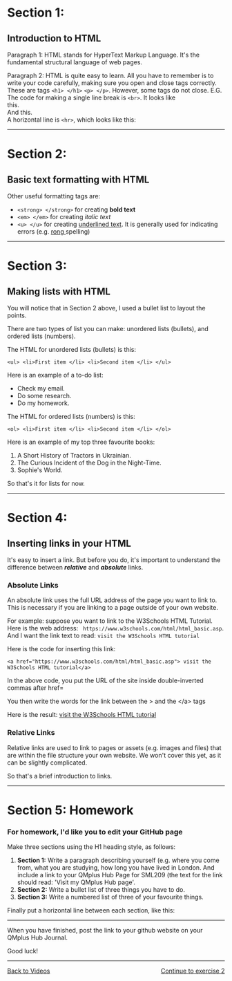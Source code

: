 <script>
<!--

//Bread crumb script - Kevin Lynn Brown
//Duplicate directory names bug fix by JavaScriptKit.com
//Visit JavaScript Kit (http://javascriptkit.com) for script

var path = "";
var href = document.location.href;
var s = href.split("/");
for (var i=3;i<(s.length-1);i++) {
path+="<a href=\""+href.substring(0,href.indexOf("/"+s[i])+s[i].length+1)+"/\">"+s[i]+"</a> / ";
}
i=s.length-1;
path+="<a href=\""+href.substring(0,href.indexOf(s[i])+s[i].length)+"\">"+s[i]+"</a>";
var url = window.location.protocol + "//" + path;
var res = url.replace("https://", "");
document.writeln(res);
//-->
</script>


<h1>Section 1:</h1>
<h2>Introduction to HTML</h2>
<p>Paragraph 1: HTML stands for HyperText Markup Language. It's the fundamental structural language of web pages.</p>
<p>Paragraph 2: HTML is quite easy to learn. All you have to remember is to write your code carefully, making sure you open and close tags correctly. These are tags <code>&lt;h1&gt; &lt;/h1&gt;</code> <code>&lt;p&gt; &lt;/p&gt;</code>. However, some tags do not close. E.G. The code for making a single line break is <code>&lt;br&gt;</code>. It looks like<br>this.<br>And this. <br> A horizontal line is <code>&lt;hr&gt;</code>, which looks like this:<hr> </p>

<h1>Section 2:</h1> 
<h2>Basic text formatting with HTML</h2>
<p>Other useful formatting tags are:</p>
  <ul>
    <li><code>&lt;strong&gt; &lt;/strong&gt;</code> for creating <strong>bold text</strong></li>
    <li><code>&lt;em&gt; &lt;/em&gt;</code> for creating <em>italic text</em></li>
     <li><code>&lt;u&gt; &lt;/u&gt;</code> for creating <u>underlined text</u>. It is generally used for indicating errors (e.g. <u>rong </u>spelling)</li>
    </ul>
<hr>
<h1>Section 3:</h1> 
<h2>Making lists with HTML</h2>
<p>You will notice that in Section 2 above, I used a bullet list to layout the points.</p>
<p>There are two types of list you can make: unordered lists (bullets), and ordered lists (numbers).</p>
<p>The HTML for unordered lists (bullets) is this:</p>
<p><code>&lt;ul&gt; &lt;li&gt;First item &lt;/li&gt; &lt;li&gt;Second item &lt;/li&gt; &lt;/ul&gt;</code></p>
<p>Here is an example of a to-do list:</p>
<ul>
    <li>Check my email.</li>
    <li>Do some research.</li>
    <li>Do my homework.</li>
    </ul>
    
<p>The HTML for ordered lists (numbers) is this:</p>
<p><code>&lt;ol&gt; &lt;li&gt;First item &lt;/li&gt; &lt;li&gt;Second item &lt;/li&gt; &lt;/ol&gt;</code></p>
<p>Here is an example of my top three favourite books:</p>
<ol>
    <li>A Short History of Tractors in Ukrainian.</li>
    <li>The Curious Incident of the Dog in the Night-Time.</li>
    <li>Sophie's World.</li>
    </ol>
<p>So that's it for lists for now.</p>
<hr>

<h1>Section 4:</h1> 
<h2>Inserting links in your HTML</h2>
<p>It's easy to insert a link. But before you do, it's important to understand the difference between <strong><em>relative</em></strong> and <strong><em>absolute</em></strong> links.</p>
<h3>Absolute Links</h3>
<p>An absolute link uses the full URL address of the page you want to link to. This is necessary if you are linking to a page outside of your own website.</p><p> For example: suppose you want to link to the W3Schools HTML Tutorial. Here is the web address: <code> https://www.w3schools.com/html/html_basic.asp</code>. And I want the link text to read: <code>visit the W3Schools HTML tutorial</code></p>
<p></p>
<p>Here is the code for inserting this link:</p>
<code>&lt;a href="https://www.w3schools.com/html/html_basic.asp"&gt; visit the W3Schools HTML tutorial&lt;/a&gt; </code>
<p>In the above code, you put the URL of the site inside double-inverted commas after href=</p>
<p>You then write the words for the link between the &gt; and the &lt;/a&gt; tags</p>
<p>Here is the result: <a href="https://www.w3schools.com/html/html_basic.asp">visit the W3Schools HTML tutorial</a> 

<h3>Relative Links</h3>
<p>Relative links are used to link to pages or assets (e.g. images and files) that are within the file structure your own website. We won't cover this yet, as it can be slightly complicated.</p> 
<p>So that's a brief introduction to links.</p>
<hr>

<h1>Section 5: Homework</h1> 
<h3>For homework, I'd like you to edit your GitHub page</h3>
    <p>Make three sections using the H1 heading style, as follows:</p>
  <ol>
  <li><strong>Section 1:</strong> Write a paragraph describing yourself (e.g. where you come from, what you are studying, how long you have lived in London. And include a link to your QMplus Hub Page for SML209 (the text for the link should read: 'Visit my QMplus Hub page'.</li>
    <li><strong>Section 2:</strong> Write a bullet list of three things you have to do.</li>
    <li><strong>Section 3:</strong> Write a numbered list of three of your favourite things.</li>
    </ol>
<p>Finally put a horizontal line between each section, like this:</p>
<hr>
<p>When you have finished, post the link to your github website on your QMplus Hub Journal.</p>
<p>Good luck!</p>
<hr>
<p>

<a style="float:left;" href="index.html">Back to Videos</a>
<a style="float:right;" href="html-2.html">Continue to exercise 2</a>
</p>
<div style="clear:both;"></div>

